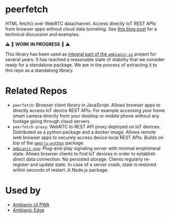 # peerfetch
HTML fetch() over WebRTC datachannel. Access directly IoT REST APIs from browser apps without cloud data tunneling. See [this blog post](https://webrtchacks.com/private-home-surveillance-with-the-webrtc-datachannel/) for a technical discussion and examples.

:warning: :construction: **WORK IN PROGRESS** :construction: :warning: 

This library has been used as [integral part of the `ambianic-ui`](https://github.com/ambianic/ambianic-ui/blob/master/src/remote/peer-fetch.js) project for several years. It has reached a reasonable state of stability that we consider ready for a standalone package. We are in the process of extracting it to this repo as a standalong library.

# Related Repos

- `peerfetch`: Browser client library in JavaScript. Allows browser apps to directly access IoT device REST APIs. For example accessing your home smart camera directly from your desktop or mobile phone without any footage going through cloud servers.
- `peerfetch-proxy`: WebRTC to REST API proxy deployed on IoT devices. Distributed as a python package and a docker image. Allows remote web browser apps to securely access device local REST APIs. Builds on top of the [`peerjs-python`](https://github.com/ambianic/peerjs-python) package.
- [`ambianic-pnp`](https://github.com/ambianic/ambianic-pnp): Plug-and-play signaling server with minimal emphimeral state. Allows browser clients to find IoT devices in order to establish direct data connection. No persisted storage. Clients regularly re-register and update state. In case of a server crash, state is restored within seconds of restart. A Node.js package.

# Used by

- [Ambianic UI PWA](https://github.com/ambianic/ambianic-ui)
- [Ambianic Edge](https://github.com/ambianic/ambianic-edge)
